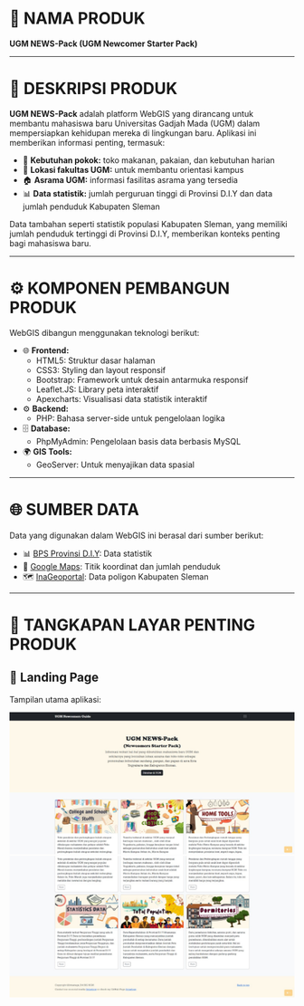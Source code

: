 
<h1>📌 NAMA PRODUK</h1>  
<p><strong>UGM NEWS-Pack (UGM Newcomer Starter Pack)</strong></p>  

<hr>  

<h1>📖 DESKRIPSI PRODUK</h1>  
<p>  
<strong>UGM NEWS-Pack</strong> adalah platform WebGIS yang dirancang untuk membantu mahasiswa baru Universitas Gadjah Mada (UGM) dalam mempersiapkan kehidupan mereka di lingkungan baru.  
Aplikasi ini memberikan informasi penting, termasuk:  
<ul>  
  <li>🍴 <strong>Kebutuhan pokok:</strong> toko makanan, pakaian, dan kebutuhan harian</li>  
  <li>🏢 <strong>Lokasi fakultas UGM:</strong> untuk membantu orientasi kampus</li>  
  <li>🏠 <strong>Asrama UGM:</strong> informasi fasilitas asrama yang tersedia</li>  
  <li>📊 <strong>Data statistik:</strong> jumlah perguruan tinggi di Provinsi D.I.Y dan data jumlah penduduk Kabupaten Sleman</li>  
</ul>  
Data tambahan seperti statistik populasi Kabupaten Sleman, yang memiliki jumlah penduduk tertinggi di Provinsi D.I.Y, memberikan konteks penting bagi mahasiswa baru.  
</p>  

<hr>  

<h1>⚙️ KOMPONEN PEMBANGUN PRODUK</h1>  
<p>WebGIS dibangun menggunakan teknologi berikut:</p>  
<ul>  
  <li>🌐 <strong>Frontend:</strong>  
    <ul>  
      <li>HTML5: Struktur dasar halaman</li>  
      <li>CSS3: Styling dan layout responsif</li>  
      <li>Bootstrap: Framework untuk desain antarmuka responsif</li>  
      <li>Leaflet.JS: Library peta interaktif</li>  
      <li>Apexcharts: Visualisasi data statistik interaktif</li>  
    </ul>  
  </li>  
  <li>⚙️ <strong>Backend:</strong>  
    <ul>  
      <li>PHP: Bahasa server-side untuk pengelolaan logika</li>  
    </ul>  
  </li>  
  <li>🗄️ <strong>Database:</strong>  
    <ul>  
      <li>PhpMyAdmin: Pengelolaan basis data berbasis MySQL</li>  
    </ul>  
  </li>  
  <li>🌍 <strong>GIS Tools:</strong>  
    <ul>  
      <li>GeoServer: Untuk menyajikan data spasial</li>  
    </ul>  
  </li>  
</ul>  

<hr>  

<h1>🌐 SUMBER DATA</h1>  
<p>Data yang digunakan dalam WebGIS ini berasal dari sumber berikut:</p>  
<ul>  
  <li>📊 <a href="https://yogyakarta.bps.go.id/" target="_blank">BPS Provinsi D.I.Y</a>: Data statistik</li>  
  <li>📍 <a href="https://www.google.com/maps/@-7.7651543,110.3666396,15z?entry=ttu" target="_blank">Google Maps</a>: Titik koordinat dan jumlah penduduk</li>  
  <li>🗺️ <a href="https://tanahair.indonesia.go.id/portal-web" target="_blank">InaGeoportal</a>: Data poligon Kabupaten Sleman</li>  
</ul>  

<hr>  

<h1>📸 TANGKAPAN LAYAR PENTING PRODUK</h1>  
<h2>🌟 Landing Page</h2>  
<p>Tampilan utama aplikasi:</p>  
<img src="assets/img/legend/penting1.jpg" alt="Landing Page" width="600">  
<img src="assets/img/legend/penting2.jpg" alt="Landing Page" width="600">  
